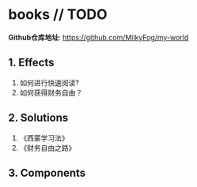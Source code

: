 # books // TODO

**Github仓库地址**: <https://github.com/MilkyFog/my-world>

## 1. **Effects**

1. 如何进行快速阅读?
2. 如何获得财务自由？

## 2. **Solutions**

1. 《西蒙学习法》
2. 《财务自由之路》

## 3. **Components**
